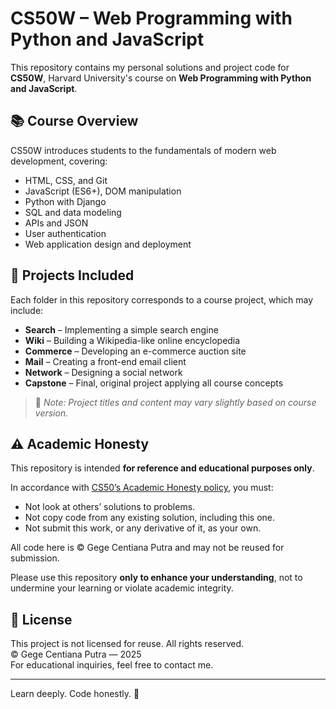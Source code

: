 # CS50W – Web Programming with Python and JavaScript

This repository contains my personal solutions and project code for **CS50W**, Harvard University's course on **Web Programming with Python and JavaScript**.

## 📚 Course Overview

CS50W introduces students to the fundamentals of modern web development, covering:

- HTML, CSS, and Git
- JavaScript (ES6+), DOM manipulation
- Python with Django
- SQL and data modeling
- APIs and JSON
- User authentication
- Web application design and deployment

## 🧩 Projects Included

Each folder in this repository corresponds to a course project, which may include:

- **Search** – Implementing a simple search engine  
- **Wiki** – Building a Wikipedia-like online encyclopedia  
- **Commerce** – Developing an e-commerce auction site  
- **Mail** – Creating a front-end email client  
- **Network** – Designing a social network  
- **Capstone** – Final, original project applying all course concepts

> 📝 *Note: Project titles and content may vary slightly based on course version.*

## ⚠️ Academic Honesty

This repository is intended **for reference and educational purposes only**.

In accordance with [CS50’s Academic Honesty policy](https://cs50.harvard.edu/x/honesty/), you must:

- Not look at others’ solutions to problems.  
- Not copy code from any existing solution, including this one.  
- Not submit this work, or any derivative of it, as your own.

All code here is © Gege Centiana Putra and may not be reused for submission.

Please use this repository **only to enhance your understanding**, not to undermine your learning or violate academic integrity.

## 📌 License

This project is not licensed for reuse. All rights reserved.  
© Gege Centiana Putra — 2025  
For educational inquiries, feel free to contact me.

---

Learn deeply. Code honestly. 🚀
